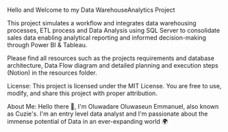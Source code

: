 Hello and Welcome to my Data WarehouseAnalytics Project

This project simulates a workflow and integrates data warehousing processes, ETL process and Data Analysis using SQL Server to consolidate sales data enabling analytical reporting and informed decision-making through Power BI & Tableau.

Please find all resources such as the projects requirements and database architecture, Data Flow diagram and detailed planning and execution steps (Notion) in the resources folder.

License:
This project is licensed under the MIT License. You are free to use, modify, and share this project with proper attribution.

About Me:
Hello there 👋,
I'm Oluwadare Oluwaseun Emmanuel, also known as Cuzie's. I'm an entry level data analyst and I'm passionate about the immense potential of Data in an ever-expanding world 🌍
